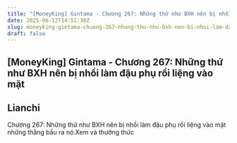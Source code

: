 ```yaml
---
title: "[MoneyKing] Gintama - Chương 267: Những thứ như BXH nên bị nhồi làm đậu phụ rồi liệng vào mặt"
date: 2025-06-12T14:51:30Z
slug: moneyking-gintama-chuong-267-nhung-thu-nhu-bxh-nen-bi-nhoi-lam-dau-phu-roi-lieng-vao-mat
draft: false
---
```


## [MoneyKing] Gintama - Chương 267: Những thứ như BXH nên bị nhồi làm đậu phụ rồi liệng vào mặt

## Lianchi

Chương 267: Những thứ như BXH nên bị nhồi làm đậu phụ rồi liệng vào mặt những thằng bầu ra nó.Xem và thưởng thức